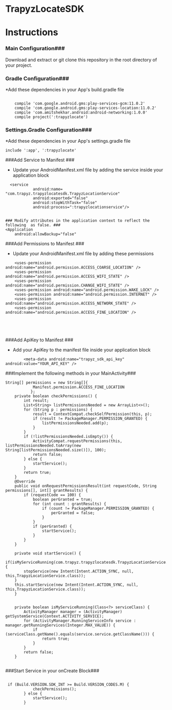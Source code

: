 # TrapyzLocateSDK

# Instructions #

### Main Configuration###

Download and extract or git clone this repository in the root directory of your project.

### Gradle Configuration###
*Add these dependencies in your App's build.gradle file

```
    
    compile 'com.google.android.gms:play-services-gcm:11.0.2'
    compile 'com.google.android.gms:play-services-location:11.0.2'
    compile 'com.amitshekhar.android:android-networking:1.0.0'
    compile project(':trapyzlocate')

```

### Settings.Gradle Configuration###
*Add these dependencies in your App's settings.gradle file
```
include ':app', ':trapyzlocate'

```

###Add Service to Manifest ###
* Update your AndroidManifest.xml file by adding the service inside your application block
```
  <service
            android:name= "com.trapyz.trapyzlocatesdk.TrapyzLocationService"
            android:exported="false"
            android:stopWithTask="false"
            android:process=":trapyzlocationservice"/>
            
```

```
### Modify attributes in the application context to reflect the following  as false. ###
<Application
    android:allowBackup="false"
```
###Add Permissions to Manifest ###
* Update your AndroidManifest.xml file by adding these permissions
```
    <uses-permission android:name="android.permission.ACCESS_COARSE_LOCATION" />
    <uses-permission android:name="android.permission.ACCESS_WIFI_STATE" />
    <uses-permission android:name="android.permission.CHANGE_WIFI_STATE" />
    <uses-permission android:name="android.permission.WAKE_LOCK" />
    <uses-permission android:name="android.permission.INTERNET" />
    <uses-permission android:name="android.permission.ACCESS_NETWORK_STATE" />
    <uses-permission android:name="android.permission.ACCESS_FINE_LOCATION" />
    

    
    
```

###Add ApiKey to Manifest ###
* Add your ApiKey to the manifest file inside your application block
```
        <meta-data android:name="trapyz_sdk_api_key" android:value="YOUR_API_KEY" />

```

###Implement the following methods in your MainActivity###

```
String[] permissions = new String[]{
            Manifest.permission.ACCESS_FINE_LOCATION
           };
    private boolean checkPermissions() {
        int result;
        List<String> listPermissionsNeeded = new ArrayList<>();
        for (String p : permissions) {
            result = ContextCompat.checkSelfPermission(this, p);
            if (result != PackageManager.PERMISSION_GRANTED) {
                listPermissionsNeeded.add(p);
            }
        }
        if (!listPermissionsNeeded.isEmpty()) {
            ActivityCompat.requestPermissions(this, listPermissionsNeeded.toArray(new String[listPermissionsNeeded.size()]), 100);
            return false;
        } else {
            startService();
        }
        return true;
    }
    @Override
    public void onRequestPermissionsResult(int requestCode, String permissions[], int[] grantResults) {
        if (requestCode == 100) {
            boolean perGranted = true;
            for (int count : grantResults) {
                if (count != PackageManager.PERMISSION_GRANTED) {
                    perGranted = false;
                }
            }
            if (perGranted) {
                startService();
            } 
        }
    }
    
    private void startService() {
    if(isMyServiceRunning(com.trapyz.trapyzlocatesdk.TrapyzLocationService.class)) {
        stopService(new Intent(Intent.ACTION_SYNC, null, this,TrapyzLocationService.class));
    }
    this.startService(new Intent(Intent.ACTION_SYNC, null, this,TrapyzLocationService.class));
    }
    
    
    private boolean isMyServiceRunning(Class<?> serviceClass) {
        ActivityManager manager = (ActivityManager) getSystemService(Context.ACTIVITY_SERVICE);
        for (ActivityManager.RunningServiceInfo service : manager.getRunningServices(Integer.MAX_VALUE)) {
            if (serviceClass.getName().equals(service.service.getClassName())) {
                return true;
            }
        }
        return false;
    }
 
``` 
 
 
###Start Service in your onCreate Block###
```
  	
 if (Build.VERSION.SDK_INT >= Build.VERSION_CODES.M) {
            checkPermissions();
        } else {
            startService();
        }
```
